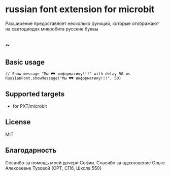 # russian font extension for microbit

Расширение предоставляет несколько функций, которые отображают на светодиодах микробита русские буквы

## ~

## Basic usage

```blocks
// Show message "Мы ♥♥ информатику!!!" with delay 50 ms
RussianFont.showMessage("Мы ♥♥ информатику!!!", 50)
```

## Supported targets

* for PXT/microbit

## License

MIT

## Благодарность

Спсаибо за помощь моей дочери Софии.
Спасибо за вдохновение Ольге Алексеевне Тузовой (ОРТ, СПб, Школа 550)